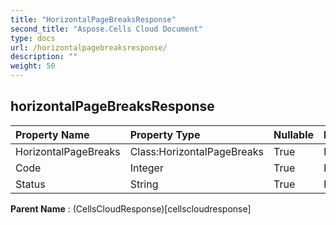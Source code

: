 ```yaml
---
title: "HorizontalPageBreaksResponse"
second_title: "Aspose.Cells Cloud Document"
type: docs
url: /horizontalpagebreaksresponse/
description: ""
weight: 50
---
```


## **horizontalPageBreaksResponse**

 

| Property Name | Property Type | Nullable |  ReadOnly | DefaultValue | Description | 
| :- | :- | :- |:- |  :- | :- |
| HorizontalPageBreaks | Class:HorizontalPageBreaks | True |  False |  |  |  
| Code | Integer | True |  False |  |  |  
| Status | String | True |  False |  |  |  

**Parent Name** : (CellsCloudResponse)[cellscloudresponse]

